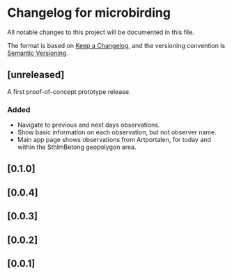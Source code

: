 # Changelog for microbirding

All notable changes to this project will be documented in this file.

The format is based on [Keep a Changelog](https://keepachangelog.com/en/1.1.0/), and the versioning convention is [Semantic Versioning](https://semver.org/spec/v2.0.0.html).

## [unreleased]

A first proof-of-concept prototype release.

### Added

- Navigate to previous and next days observations.
- Show basic information on each observation, but not observer name.
- Main app page shows observations from Artportalen, for today and within the SthlmBetong geopolygon area.

## [0.1.0]
## [0.0.4]
## [0.0.3]
## [0.0.2]
## [0.0.1]


